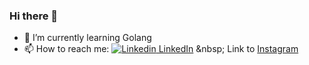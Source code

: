 ### Hi there 👋

- 🌱 I’m currently learning Golang
- 📫 How to reach me: 
[![Linkedin](https://i.stack.imgur.com/gVE0j.png) LinkedIn]([https://www.linkedin.com/](https://www.linkedin.com/in/amanbek-faizolla/))
&nbsp;
Link to [Instagram](https://www.instagram.com/_faaraday_/)
<!--
**Rahugg/Rahugg** is a ✨ _special_ ✨ repository because its `README.md` (this file) appears on your GitHub profile.

Here are some ideas to get you started:

- 🔭 I’m currently working on ...
- 🌱 I’m currently learning ...
- 👯 I’m looking to collaborate on ...
- 🤔 I’m looking for help with ...
- 💬 Ask me about ...
- 📫 How to reach me: ...
- 😄 Pronouns: ...
- ⚡ Fun fact: ...
-->
